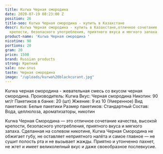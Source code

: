 ```yaml
---
title: Kurwa Черная смородина
date: 2020-07-19 08:23:00 Z
position: 26
title-seo: Kurwa Черная смородина - купить в Казахстане
descr: Kurwa Черная смородина - купить в Казахстане,отличное сочетание качества, высокой
  крепости, безопасного употребления, приятного вкуса и мягкого запаха.
product-name: 'Kurwa Черная смородина '
nicotine: 90
portions: 20
gram: 20
price: 1500
brand: Russian products
strong: Крепкий
sale: new-snus
taste: Черная смородина
image: "/uploads/kurwa%20blackcurant.jpg"
---
```


Kurwa черная смородина - жевательная смесь со вкусом черная смородина. 
Производитель: Kurwa 
Вкус: Черная смородина Никотин: 90 мг/г 
Пакетиков в банке: 20 (шт) 
Жжение: 9 из 10 (Умеренное) 
Вид пакетиков: Белые пакетики Размер пакетиков: Стандартный Состав: Вода, целлюлоза, ароматизаторы, никотин

 Kurwa Черная Смородина — это отличное сочетание качества, высокой крепости, безопасного употребления, приятного вкуса и мягкого запаха. Сделанная на солевом никотине, Kurwa Черная Смородина не обжигает губу, не оставляет неприятного налёта и самое главное — не сушит полость рта и не вызывает жажды.
Приятно и утонченно пахнет, не жгет и имеет великолепный вкус и даже своеобразное послевкусие.